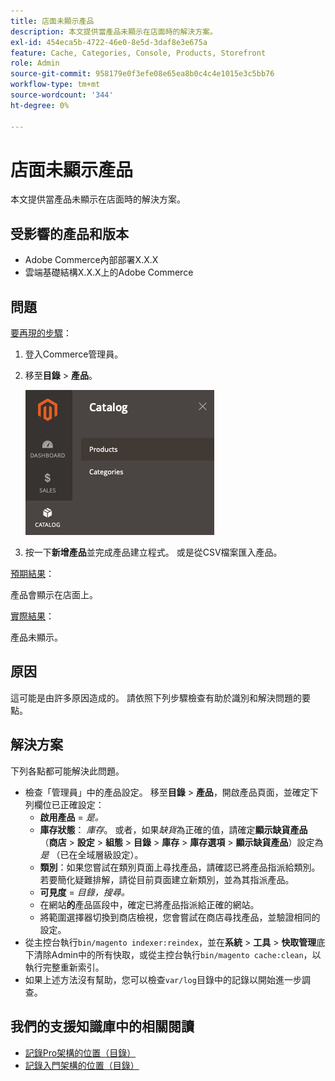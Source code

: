 ```yaml
---
title: 店面未顯示產品
description: 本文提供當產品未顯示在店面時的解決方案。
exl-id: 454eca5b-4722-46e0-8e5d-3daf8e3e675a
feature: Cache, Categories, Console, Products, Storefront
role: Admin
source-git-commit: 958179e0f3efe08e65ea8b0c4c4e1015e3c5bb76
workflow-type: tm+mt
source-wordcount: '344'
ht-degree: 0%

---
```


# 店面未顯示產品

本文提供當產品未顯示在店面時的解決方案。

## 受影響的產品和版本

* Adobe Commerce內部部署X.X.X
* 雲端基礎結構X.X.X上的Adobe Commerce

## 問題

<u>要再現的步驟</u>：

1. 登入Commerce管理員。
1. 移至&#x200B;**目錄** > **產品**。

   ![open_product_page_magento_2.4.1.png](assets/open_product_page_magento_2.4.1.png)

1. 按一下&#x200B;**新增產品**&#x200B;並完成產品建立程式。 或是從CSV檔案匯入產品。

<u>預期結果</u>：

產品會顯示在店面上。

<u>實際結果</u>：

產品未顯示。

## 原因

這可能是由許多原因造成的。 請依照下列步驟檢查有助於識別和解決問題的要點。

## 解決方案

下列各點都可能解決此問題。

* 檢查「管理員」中的產品設定。 移至&#x200B;**目錄** > **產品**，開啟產品頁面，並確定下列欄位已正確設定：
   * **啟用產品** = *是。*
   * **庫存狀態**： *庫存*。 或者，如果&#x200B;*缺貨*&#x200B;為正確的值，請確定&#x200B;**顯示缺貨產品** （**商店** > **設定** > **組態** > **目錄** > **庫存** > **庫存選項** > **顯示缺貨產品**）設定為&#x200B;*是* （已在全域層級設定）。
   * **類別**：如果您嘗試在類別頁面上尋找產品，請確認已將產品指派給類別。 若要簡化疑難排解，請從目前頁面建立新類別，並為其指派產品。
   * **可見度** = *目錄，搜尋。*
   * 在網站&#x200B;**的**&#x200B;產品區段中，確定已將產品指派給正確的網站。
   * 將範圍選擇器切換到商店檢視，您會嘗試在商店尋找產品，並驗證相同的設定。
* 從主控台執行`bin/magento indexer:reindex`，並在&#x200B;**系統** > **工具** > **快取管理**&#x200B;底下清除Admin中的所有快取，或從主控台執行`bin/magento cache:clean`，以執行完整重新索引。
* 如果上述方法沒有幫助，您可以檢查`var/log`目錄中的記錄以開始進一步調查。

## 我們的支援知識庫中的相關閱讀

* [記錄Pro架構的位置（目錄）](/help/how-to/general/log-locations-directories-for-pro-plan-integration-staging-production.md)
* [記錄入門架構的位置（目錄）](/help/how-to/general/log-locations-directories-for-starter-plan.md)
